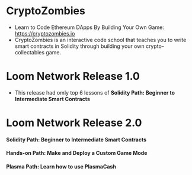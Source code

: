 # CryptoZombies

- Learn to Code Ethereum DApps By Building Your Own Game: https://cryptozombies.io 
- CryptoZombies is an interactive code school that teaches you to write smart contracts in Solidity through building your own crypto-collectables game.

# Loom Network Release 1.0
- This release had omly top 6 lessons of **Solidity Path: Beginner to Intermediate Smart Contracts**

# Loom Network Release 2.0

#### **Solidity Path: Beginner to Intermediate Smart Contracts**


#### **Hands-on Path: Make and Deploy a Custom Game Mode**


#### **Plasma Path: Learn how to use PlasmaCash**





